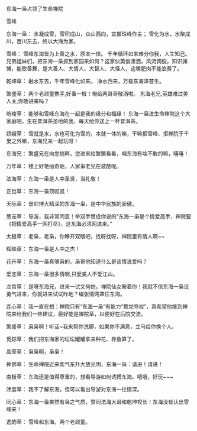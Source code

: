东海一枭占领了生命禅院

雪峰


东海一枭：
    水凝成雪，雪积成山，众山西向，宜推珠峰作主；
    雪化为水，水聚成川，百川东去，终以大海为家。

雪峰：
    雪峰东海皆为上善之水，原本一体。
    千年循环如来难分你我，人生知己。
    兄弟姐妹们，把东海一枭抓到家园来如何？这家伙英俊潇洒，风流倜傥，知识渊博，能歌善舞，是大善人、大情人、大智人、大怪人，这嘴肥肉不能浪费了。

乾坤草：
    融水东去，千年雪峰化如来。
    净水西来，万载东海泽苍生。

繁盛草：
    两个老顽童携手,好事一桩！俺给两哥哥敬酒啦。
    东海老兄,英雄难过美人关,你敢进来吗？

峭峻草：
    能够和雪峰东海在一起是我的缘分和福缘！
    东海一枭进生命禅院这个大家庭吧，生在普洱茶圣地的我，每天给你送上一杯普洱茶。

娇娥草：
    雪就是水，水也可化为雪的，本就一体的嘛，干嘛拒雪峰、拒禅院于千里之外嘛，东海兄来一起玩呀！

东海兄：
    繁盛兄在向您挑畔，您进来给繁繁看看，咱东海有啥不敢的嘛，嘻嘻！

万年草：
    楼上好艳丽奇葩，人家枭老兄在装酷呢。

法海草：
    东海一枭是人中圣贤，当礼敬！

正觉草：
    东海一枭顶呱呱！

天际草：
    景仰博大精深的东海一枭，是中华民族的骄傲。

葱茏草：
    导游，我非常同意！举双手赞成你说的“东海一枭是个情爱高手，禅院要《把情爱高手一网打尽》，这东海必须网进来。”

太极草：
    老枭，老枭，你睁开双眼吧，找呀找呀，禅院里有情人啊~~

辉映草：
    东海一枭是人中之杰！

花卉草：
    东海一枭真够枭的。枭哥他知道什么是谈情说爱吗？

爱恋草：
    东海一枭很多情啊,只爱美人不爱江山。

龙宫草：
    是呀东海兄，进来一试又何妨。禅院仙女盼着你！我就不信东海一枭没勇气进来，你就进来试试咋地？编张情网罩住东海。

连心草：
    我一直在想：禅院只有“东海一枭”有能力“篡党夺权”，真希望他能到禅院来给我们一些建议，最好能是禅院草，以便好在后院交流。

繁盛草：
    枭枭啊！听话~我来帮你洗脚，如果你不满意，立马给你换个人。

觅踪草：
    我们把东海家的坛坛罐罐拿来种花、养鱼算了。

晶莹草：
    枭枭啊，枭枭！

神佛草：
    生命禅院近来紫气东升大放光明，东海一枭：请进！请进！

南极草：
    东海还是值得尊重的，想看导游如何诱搏东海。嘻嘻，好玩~~~

津度草：
    我不了解东海，但可以看出导游对东海一往情深。

同心草：
    东海一枭果然有枭之气质，赞同法海大哥和乾坤校长！东海没有认出雪峰来！

逸韵草：
    雪峰和东海，两个老顽童。



